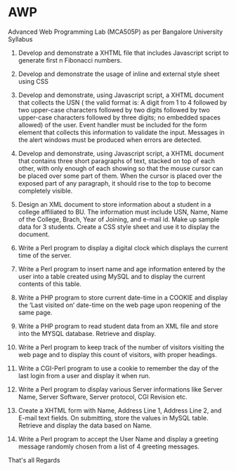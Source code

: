 # AWP
Advanced Web Programming Lab (MCA505P) as per Bangalore University Syllabus 

1. Develop and demonstrate a XHTML file that includes Javascript script to generate first n Fibonacci numbers. 

2. Develop and demonstrate the usage of inline and external style sheet using CSS 

3. Develop and demonstrate, using Javascript script, a XHTML document that collects the USN ( the valid format is: A digit from 1 to 4 followed by two upper-case characters followed by two digits followed by two upper-case characters followed by three digits; no embedded spaces allowed) of the user. Event handler must be included for the form element that collects this information to validate the input. Messages in the alert windows must be produced when errors are detected.

4. Develop and demonstrate, using Javascript script, a XHTML document that contains three short paragraphs of text, stacked on top of each other, with only enough of each showing so that the mouse cursor can be placed over some part of them. When the cursor is placed over the exposed part of any paragraph, it should rise to the top to become completely visible.

5. Design an XML document to store information about a student in a college affiliated to BU. The information must include USN, Name, Name of the College, Brach, Year of Joining, and e-mail id. Make up sample data for 3 students. Create a CSS style sheet and use it to display the document.

6. Write a Perl program to display a digital clock which displays the current time of the server.

7. Write a Perl program to insert name and age information entered by the user into a table created using MySQL and to display the current contents of this table.

8. Write a PHP program to store current date-time in a COOKIE and display the ‘Last visited on’ date-time on the web page upon reopening of the same page.

9. Write a PHP program to read student data from an XML file and store into the MYSQL database. Retrieve and display.

10. Write a Perl program to keep track of the number of visitors visiting the web page and to display this count of visitors, with proper headings.

11. Write a CGI-Perl program to use a cookie to remember the day of the last login from a user and display it when run.

12. Write a Perl program to display various Server informations like Server Name, Server Software, Server protocol, CGI Revision etc.

13. Create a XHTML form with Name, Address Line 1, Address Line 2, and E-mail text fields. On submitting, store the values in MySQL table. Retrieve and display the data based on Name.

14. Write a Perl program to accept the User Name and display a greeting message randomly chosen from a list of 4 greeting
messages.

That's all
Regards
